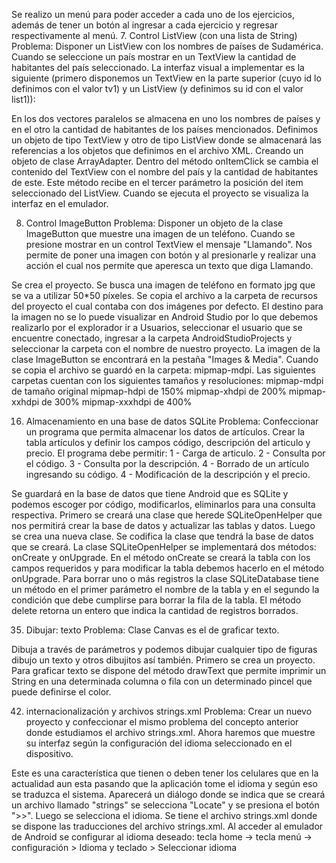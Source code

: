 Se realizo un menú para poder acceder a cada uno de los ejercicios, además de tener un botón al ingresar a cada ejercicio y regresar respectivamente al menú.
7. Control ListView (con una lista de String)
Problema:
Disponer un ListView con los nombres de países de Sudamérica. Cuando se seleccione un país mostrar en un TextView la cantidad de habitantes del país seleccionado.
La interfaz visual a implementar es la siguiente (primero disponemos un TextView en la parte superior (cuyo id lo definimos con el valor tv1) y un ListView (y definimos su id con el valor list1)):

En los dos vectores paralelos se almacena en uno los nombres de países y en el otro la cantidad de habitantes de los países mencionados. Definimos un objeto de tipo TextView y otro de tipo ListView donde se almacenará las referencias a los objetos que definimos en el archivo XML. Creando un objeto de clase ArrayAdapter. Dentro del método onItemClick se cambia el contenido del TextView con el nombre del país y la cantidad de habitantes de este. Este método recibe en el tercer parámetro la posición del item seleccionado del ListView. Cuando se ejecuta el proyecto se visualiza la interfaz en el emulador.

8. Control ImageButton
Problema:
Disponer un objeto de la clase ImageButton que muestre una imagen de un teléfono. Cuando se presione mostrar en un control TextView el mensaje "Llamando".
Nos permite de poner una imagen con botón y al presionarle y realizar una acción el cual nos permite que aperesca un texto que diga Llamando.

Se crea el proyecto. Se busca una imagen de teléfono en formato jpg que se va a utilizar 50*50 píxeles. Se copia el archivo a la carpeta de recursos del proyecto el cual contaba con dos imágenes por defecto. El destino para la imagen no se lo puede visualizar en Android Studio por lo que debemos realizarlo por el explorador ir a Usuarios, seleccionar el usuario que se encuentre conectado, ingresar a la carpeta AndroidStudioProjects y seleccionar la carpeta con el nombre de nuestro proyecto.
La imagen de la clase ImageButton se encontrará en la pestaña "Images & Media". Cuando se copia el archivo se guardó en la carpeta: mipmap-mdpi. Las siguientes carpetas cuentan con los siguientes tamaños y resoluciones:
mipmap-mdpi de tamaño original
mipmap-hdpi de 150%
mipmap-xhdpi de 200%
mipmap-xxhdpi de 300%
mipmap-xxxhdpi de 400%

16. Almacenamiento en una base de datos SQLite
Problema:
Confeccionar un programa que permita almacenar los datos de artículos. Crear la tabla artículos y definir los campos código, descripción del articulo y precio.
El programa debe permitir:
1 - Carga de articulo.
2 - Consulta por el código.
3 - Consulta por la descripción.
4 - Borrado de un artículo ingresando su código.
4 - Modificación de la descripción y el precio.

Se guardará en la base de datos que tiene Android que es SQLite y podemos escoger por código, modificarlos, eliminarlos para una consulta respectiva.
Primero se creará una clase que herede SQLiteOpenHelper que nos permitirá crear la base de datos y actualizar las tablas y datos. Luego se crea una nueva clase. Se codifica la clase que tendrá la base de datos que se creará. 
La clase SQLiteOpenHelper se implementará dos métodos: onCreate y onUpgrade. En el método onCreate se creará la tabla con los campos requeridos y para modificar la tabla debemos hacerlo en el método onUpgrade.
Para borrar uno o más registros la clase SQLiteDatabase tiene un método en el primer parámetro el nombre de la tabla y en el segundo la condición que debe cumplirse para borrar la fila de la tabla. El método delete retorna un entero que indica la cantidad de registros borrados. 


35. Dibujar: texto
Problema: 
Clase Canvas es el de graficar texto. 

Dibuja a través de parámetros y podemos dibujar cualquier tipo de figuras dibujo un texto y otros dibujitos así también.
Primero se crea un proyecto. Para graficar texto se dispone del método drawText que permite imprimir un String en una determinada columna o fila con un determinado pincel que puede definirse el color.
          
42. internacionalización y archivos strings.xml
Problema:
Crear un nuevo proyecto y confeccionar el mismo problema del concepto anterior donde estudiamos el archivo strings.xml. Ahora haremos que muestre su interfaz según la configuración del idioma seleccionado en el dispositivo.

Este es una característica que tienen o deben tener los celulares que en la actualidad aun esta pasando que la aplicación tome el idioma y según eso se traduzca el sistema.
Aparecerá un diálogo donde se indica que se creará un archivo llamado "strings" se selecciona "Locate" y se presiona el botón ">>". Luego se selecciona el idioma. Se tiene el archivo strings.xml donde se dispone las traducciones del archivo strings.xml. Al acceder al emulador de Android se configurar al idioma deseado:
tecla home -> tecla menú -> configuración > Idioma y teclado > Seleccionar idioma



